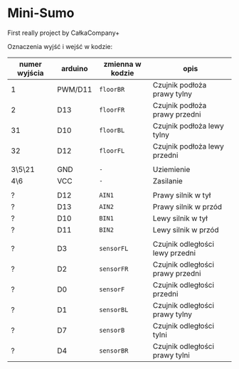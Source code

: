 ﻿# Mini-Sumo
First really project by CałkaCompany+

Oznaczenia wyjść i wejść w kodzie:

| numer wyjścia | arduino | zmienna w kodzie  |                 opis            |
| ------------  |---------| ----------------  | ------------------------------  |
|       1       |  PWM/D11 |      `floorBR`    |    Czujnik podłoża prawy tylny  |
|       2       |    D13   |      `floorFR`    |   Czujnik podłoża prawy przedni |
|      31       |  D10  |     `floorBL`     |   Czujnik podłoża lewy tylny    |
|      32       |    D12   |     `floorFL`     |  Czujnik podłoża lewy przedni   |
|               |         |                   |                                 |
|    3\5\21     |   GND   |         `-`       |           Uziemienie            |
|      4\6      |   VCC   |         `-`       |           Zasilanie             |
|               |         |                   |                                 |
|      ?        |    D12  |       `AIN1`      |       Prawy silnik w tył        |\
|       ?       |    D13  |       `AIN2`      |      Prawy silnik w przód       | \    Patrząc na
|      ?        |    D10  |       `BIN1`      |       Lewy silnik  w tył        | /      mordke!
|       ?       |    D11  |       `BIN2`      |      Lewy silnik  w przód       |/
|               |         |                   |                                 |
|      ?        |    D3   |      `sensorFL`   | Czujnik odległości lewy przedni |
|      ?        |    D2   |     `sensorFR`    | Czujnik odległości prawy przedni|
|      ?        |    D0   |     `sensorF`     |   Czujnik odległości przedni    |
|      ?        |    D1   |     `sensorBL`    | Czujnik odległości prawy tylny  |
|      ?        |    D7   |     `sensorB`     |   Czujnik odległości tylni      |
|      ?        |    D4   |     `sensorBR`    |  Czujnik odległości prawy tylni |
